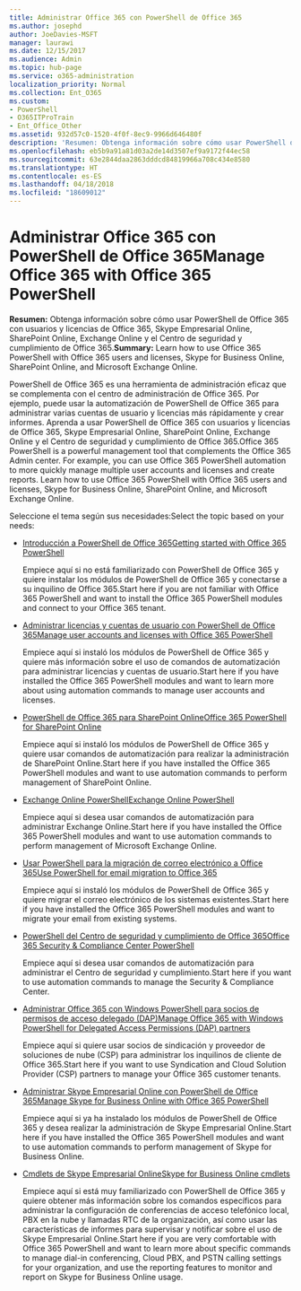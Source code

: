 ```yaml
---
title: Administrar Office 365 con PowerShell de Office 365
ms.author: josephd
author: JoeDavies-MSFT
manager: laurawi
ms.date: 12/15/2017
ms.audience: Admin
ms.topic: hub-page
ms.service: o365-administration
localization_priority: Normal
ms.collection: Ent_O365
ms.custom:
- PowerShell
- O365ITProTrain
- Ent_Office_Other
ms.assetid: 932d57c0-1520-4f0f-8ec9-9966d646480f
description: 'Resumen: Obtenga información sobre cómo usar PowerShell de Office 365 con usuarios y licencias de Office 365, Skype Empresarial Online, SharePoint Online, Exchange Online y el Centro de seguridad y cumplimiento de Office 365.'
ms.openlocfilehash: eb5b9a91a81d03a2de14d3507ef9a9172f44ec58
ms.sourcegitcommit: 63e2844daa2863dddcd84819966a708c434e8580
ms.translationtype: HT
ms.contentlocale: es-ES
ms.lasthandoff: 04/18/2018
ms.locfileid: "18609012"
---
```

# <a name="manage-office-365-with-office-365-powershell"></a><span data-ttu-id="815d7-103">Administrar Office 365 con PowerShell de Office 365</span><span class="sxs-lookup"><span data-stu-id="815d7-103">Manage Office 365 with Office 365 PowerShell</span></span>

 <span data-ttu-id="815d7-104">**Resumen:** Obtenga información sobre cómo usar PowerShell de Office 365 con usuarios y licencias de Office 365, Skype Empresarial Online, SharePoint Online, Exchange Online y el Centro de seguridad y cumplimiento de Office 365.</span><span class="sxs-lookup"><span data-stu-id="815d7-104">**Summary:** Learn how to use Office 365 PowerShell with Office 365 users and licenses, Skype for Business Online, SharePoint Online, and Microsoft Exchange Online.</span></span>
  
<span data-ttu-id="815d7-p101">PowerShell de Office 365 es una herramienta de administración eficaz que se complementa con el centro de administración de Office 365. Por ejemplo, puede usar la automatización de PowerShell de Office 365 para administrar varias cuentas de usuario y licencias más rápidamente y crear informes. Aprenda a usar PowerShell de Office 365 con usuarios y licencias de Office 365, Skype Empresarial Online, SharePoint Online, Exchange Online y el Centro de seguridad y cumplimiento de Office 365.</span><span class="sxs-lookup"><span data-stu-id="815d7-p101">Office 365 PowerShell is a powerful management tool that complements the Office 365 Admin center. For example, you can use Office 365 PowerShell automation to more quickly manage multiple user accounts and licenses and create reports. Learn how to use Office 365 PowerShell with Office 365 users and licenses, Skype for Business Online, SharePoint Online, and Microsoft Exchange Online.</span></span>
  
<span data-ttu-id="815d7-108">Seleccione el tema según sus necesidades:</span><span class="sxs-lookup"><span data-stu-id="815d7-108">Select the topic based on your needs:</span></span>
  
- [<span data-ttu-id="815d7-109">Introducción a PowerShell de Office 365</span><span class="sxs-lookup"><span data-stu-id="815d7-109">Getting started with Office 365 PowerShell</span></span>](getting-started-with-office-365-powershell.md)

    <span data-ttu-id="815d7-110">Empiece aquí si no está familiarizado con PowerShell de Office 365 y quiere instalar los módulos de PowerShell de Office 365 y conectarse a su inquilino de Office 365.</span><span class="sxs-lookup"><span data-stu-id="815d7-110">Start here if you are not familiar with Office 365 PowerShell and want to install the Office 365 PowerShell modules and connect to your Office 365 tenant.</span></span>

- [<span data-ttu-id="815d7-111">Administrar licencias y cuentas de usuario con PowerShell de Office 365</span><span class="sxs-lookup"><span data-stu-id="815d7-111">Manage user accounts and licenses with Office 365 PowerShell</span></span>](manage-user-accounts-and-licenses-with-office-365-powershell.md)

    <span data-ttu-id="815d7-112">Empiece aquí si instaló los módulos de PowerShell de Office 365 y quiere más información sobre el uso de comandos de automatización para administrar licencias y cuentas de usuario.</span><span class="sxs-lookup"><span data-stu-id="815d7-112">Start here if you have installed the Office 365 PowerShell modules and want to learn more about using automation commands to manage user accounts and licenses.</span></span>

- [<span data-ttu-id="815d7-113">PowerShell de Office 365 para SharePoint Online</span><span class="sxs-lookup"><span data-stu-id="815d7-113">Office 365 PowerShell for SharePoint Online</span></span>](https://technet.microsoft.com/library/fp161362.aspx)

    <span data-ttu-id="815d7-114">Empiece aquí si instaló los módulos de PowerShell de Office 365 y quiere usar comandos de automatización para realizar la administración de SharePoint Online.</span><span class="sxs-lookup"><span data-stu-id="815d7-114">Start here if you have installed the Office 365 PowerShell modules and want to use automation commands to perform management of SharePoint Online.</span></span>

- [<span data-ttu-id="815d7-115">Exchange Online PowerShell</span><span class="sxs-lookup"><span data-stu-id="815d7-115">Exchange Online PowerShell</span></span>](https://docs.microsoft.com/powershell/exchange/exchange-online/exchange-online-powershell)

    <span data-ttu-id="815d7-116">Empiece aquí si desea usar comandos de automatización para administrar Exchange Online.</span><span class="sxs-lookup"><span data-stu-id="815d7-116">Start here if you have installed the Office 365 PowerShell modules and want to use automation commands to perform management of Microsoft Exchange Online.</span></span>

- [<span data-ttu-id="815d7-117">Usar PowerShell para la migración de correo electrónico a Office 365</span><span class="sxs-lookup"><span data-stu-id="815d7-117">Use PowerShell for email migration to Office 365</span></span>](use-powershell-for-email-migration-to-office-365.md)

    <span data-ttu-id="815d7-118">Empiece aquí si instaló los módulos de PowerShell de Office 365 y quiere migrar el correo electrónico de los sistemas existentes.</span><span class="sxs-lookup"><span data-stu-id="815d7-118">Start here if you have installed the Office 365 PowerShell modules and want to migrate your email from existing systems.</span></span>

- [<span data-ttu-id="815d7-119">PowerShell del Centro de seguridad y cumplimiento de Office 365</span><span class="sxs-lookup"><span data-stu-id="815d7-119">Office 365 Security &amp; Compliance Center PowerShell</span></span>](https://docs.microsoft.com/powershell/exchange/office-365-scc/office-365-scc-powershell)

    <span data-ttu-id="815d7-120">Empiece aquí si desea usar comandos de automatización para administrar el Centro de seguridad y cumplimiento.</span><span class="sxs-lookup"><span data-stu-id="815d7-120">Start here if you want to use automation commands to manage the Security & Compliance Center.</span></span>

- [<span data-ttu-id="815d7-121">Administrar Office 365 con Windows PowerShell para socios de permisos de acceso delegado (DAP)</span><span class="sxs-lookup"><span data-stu-id="815d7-121">Manage Office 365 with Windows PowerShell for Delegated Access Permissions (DAP) partners</span></span>](manage-office-365-with-windows-powershell-for-delegated-access-permissions-dap-p.md)

    <span data-ttu-id="815d7-122">Empiece aquí si quiere usar socios de sindicación y proveedor de soluciones de nube (CSP) para administrar los inquilinos de cliente de Office 365.</span><span class="sxs-lookup"><span data-stu-id="815d7-122">Start here if you want to use Syndication and Cloud Solution Provider (CSP) partners to manage your Office 365 customer tenants.</span></span>

- [<span data-ttu-id="815d7-123">Administrar Skype Empresarial Online con PowerShell de Office 365</span><span class="sxs-lookup"><span data-stu-id="815d7-123">Manage Skype for Business Online with Office 365 PowerShell</span></span>](manage-skype-for-business-online-with-office-365-powershell.md)

    <span data-ttu-id="815d7-124">Empiece aquí si ya ha instalado los módulos de PowerShell de Office 365 y desea realizar la administración de Skype Empresarial Online.</span><span class="sxs-lookup"><span data-stu-id="815d7-124">Start here if you have installed the Office 365 PowerShell modules and want to use automation commands to perform management of Skype for Business Online.</span></span>

- [<span data-ttu-id="815d7-125">Cmdlets de Skype Empresarial Online</span><span class="sxs-lookup"><span data-stu-id="815d7-125">Skype for Business Online cmdlets</span></span>](https://technet.microsoft.com/library/mt228132.aspx)

    <span data-ttu-id="815d7-126">Empiece aquí si está muy familiarizado con PowerShell de Office 365 y quiere obtener más información sobre los comandos específicos para administrar la configuración de conferencias de acceso telefónico local, PBX en la nube y llamadas RTC de la organización, así como usar las características de informes para supervisar y notificar sobre el uso de Skype Empresarial Online.</span><span class="sxs-lookup"><span data-stu-id="815d7-126">Start here if you are very comfortable with Office 365 PowerShell and want to learn more about specific commands to manage dial-in conferencing, Cloud PBX, and PSTN calling settings for your organization, and use the reporting features to monitor and report on Skype for Business Online usage.</span></span>
